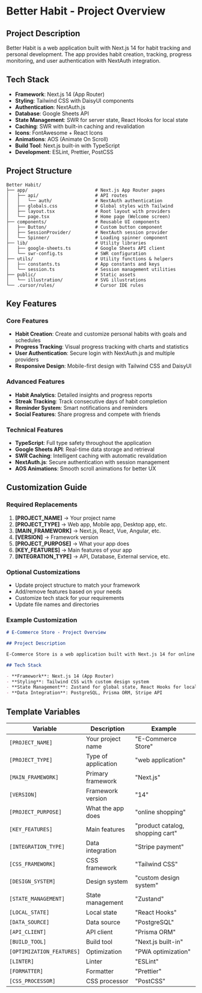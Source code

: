 # Better Habit - Project Overview

## Project Description

Better Habit is a web application built with Next.js 14 for habit tracking and personal development. The app provides habit creation, tracking, progress monitoring, and user authentication with NextAuth integration.

## Tech Stack

- **Framework**: Next.js 14 (App Router)
- **Styling**: Tailwind CSS with DaisyUI components
- **Authentication**: NextAuth.js
- **Database**: Google Sheets API
- **State Management**: SWR for server state, React Hooks for local state
- **Caching**: SWR with built-in caching and revalidation
- **Icons**: FontAwesome + React Icons
- **Animations**: AOS (Animate On Scroll)
- **Build Tool**: Next.js built-in with TypeScript
- **Development**: ESLint, Prettier, PostCSS

## Project Structure

```
Better Habit/
├── app/                         # Next.js App Router pages
│   ├── api/                     # API routes
│   │   └── auth/                # NextAuth authentication
│   ├── globals.css              # Global styles with Tailwind
│   ├── layout.tsx               # Root layout with providers
│   └── page.tsx                 # Home page (Welcome screen)
├── components/                  # Reusable UI components
│   ├── Button/                  # Custom button component
│   ├── SessionProvider/         # NextAuth session provider
│   └── Spinner/                 # Loading spinner component
├── lib/                         # Utility libraries
│   ├── google-sheets.ts         # Google Sheets API client
│   └── swr-config.ts            # SWR configuration
├── utils/                       # Utility functions & helpers
│   ├── constants.ts             # App constants and keys
│   └── session.ts               # Session management utilities
├── public/                      # Static assets
│   └── illustration/            # SVG illustrations
└── .cursor/rules/               # Cursor IDE rules
```

## Key Features

### Core Features

- **Habit Creation**: Create and customize personal habits with goals and schedules
- **Progress Tracking**: Visual progress tracking with charts and statistics
- **User Authentication**: Secure login with NextAuth.js and multiple providers
- **Responsive Design**: Mobile-first design with Tailwind CSS and DaisyUI

### Advanced Features

- **Habit Analytics**: Detailed insights and progress reports
- **Streak Tracking**: Track consecutive days of habit completion
- **Reminder System**: Smart notifications and reminders
- **Social Features**: Share progress and compete with friends

### Technical Features

- **TypeScript**: Full type safety throughout the application
- **Google Sheets API**: Real-time data storage and retrieval
- **SWR Caching**: Intelligent caching with automatic revalidation
- **NextAuth.js**: Secure authentication with session management
- **AOS Animations**: Smooth scroll animations for better UX

## Customization Guide

### Required Replacements

1. **[PROJECT_NAME]** → Your project name
2. **[PROJECT_TYPE]** → Web app, Mobile app, Desktop app, etc.
3. **[MAIN_FRAMEWORK]** → Next.js, React, Vue, Angular, etc.
4. **[VERSION]** → Framework version
5. **[PROJECT_PURPOSE]** → What your app does
6. **[KEY_FEATURES]** → Main features of your app
7. **[INTEGRATION_TYPE]** → API, Database, External service, etc.

### Optional Customizations

- Update project structure to match your framework
- Add/remove features based on your needs
- Customize tech stack for your requirements
- Update file names and directories

### Example Customization

```markdown
# E-Commerce Store - Project Overview

## Project Description

E-Commerce Store is a web application built with Next.js 14 for online shopping. The app provides product catalog, shopping cart, checkout, and order management with Stripe payment integration.

## Tech Stack

- **Framework**: Next.js 14 (App Router)
- **Styling**: Tailwind CSS with custom design system
- **State Management**: Zustand for global state, React Hooks for local state
- **Data Integration**: PostgreSQL, Prisma ORM, Stripe API
```

## Template Variables

| Variable                  | Description         | Example                          |
| ------------------------- | ------------------- | -------------------------------- |
| `[PROJECT_NAME]`          | Your project name   | "E-Commerce Store"               |
| `[PROJECT_TYPE]`          | Type of application | "web application"                |
| `[MAIN_FRAMEWORK]`        | Primary framework   | "Next.js"                        |
| `[VERSION]`               | Framework version   | "14"                             |
| `[PROJECT_PURPOSE]`       | What the app does   | "online shopping"                |
| `[KEY_FEATURES]`          | Main features       | "product catalog, shopping cart" |
| `[INTEGRATION_TYPE]`      | Data integration    | "Stripe payment"                 |
| `[CSS_FRAMEWORK]`         | CSS framework       | "Tailwind CSS"                   |
| `[DESIGN_SYSTEM]`         | Design system       | "custom design system"           |
| `[STATE_MANAGEMENT]`      | State management    | "Zustand"                        |
| `[LOCAL_STATE]`           | Local state         | "React Hooks"                    |
| `[DATA_SOURCE]`           | Data source         | "PostgreSQL"                     |
| `[API_CLIENT]`            | API client          | "Prisma ORM"                     |
| `[BUILD_TOOL]`            | Build tool          | "Next.js built-in"               |
| `[OPTIMIZATION_FEATURES]` | Optimization        | "PWA optimization"               |
| `[LINTER]`                | Linter              | "ESLint"                         |
| `[FORMATTER]`             | Formatter           | "Prettier"                       |
| `[CSS_PROCESSOR]`         | CSS processor       | "PostCSS"                        |
